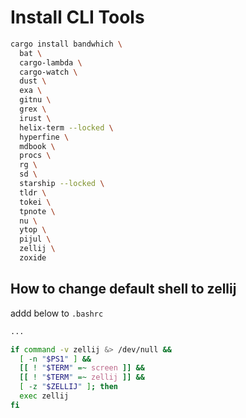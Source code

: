 # Install CLI Tools

```bash
cargo install bandwhich \
  bat \
  cargo-lambda \
  cargo-watch \
  dust \
  exa \
  gitnu \
  grex \
  irust \
  helix-term --locked \
  hyperfine \
  mdbook \
  procs \
  rg \
  sd \
  starship --locked \
  tldr \
  tokei \
  tpnote \
  nu \
  ytop \
  pijul \
  zellij \
  zoxide
```

## How to change default shell to zellij

addd below to `.bashrc`

```bash
...

if command -v zellij &> /dev/null && 
  [ -n "$PS1" ] && 
  [[ ! "$TERM" =~ screen ]] && 
  [[ ! "$TERM" =~ zellij ]] &&
  [ -z "$ZELLIJ" ]; then
  exec zellij
fi
```
